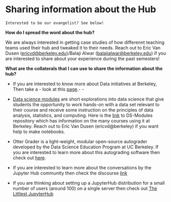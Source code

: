 # Sharing information about the Hub

```{note}
Interested to be our evangelist? See below!

```

**How do I spread the word about the hub?**

We are always interested in getting case studies of how differennt teaching teams used their hub and tweaked it to their needs. Reach out to Eric Van Dusen (ericvd@berkeley.edu)/Balaji Alwar (balajialwar@berkeley.edu) if you are interested to share about your experience during the past semesters!

**What are the collaterals that I can use to share the information about the hub?**

- If you are interested to know more about Data initiatives at Berkeley, Then take a - look at this [page](https://data.berkeley.edu/external).- -  

- [Data science modules](https://ds-modules.github.io/) are short explorations into data science that give students the opportunity to work hands-on with a data set relevant to their course and receive some instruction on the principles of data analysis, statistics, and computing. Here is the [link]() to DS-Modules repository which has information on the many courses using it at Berkeley. Reach out to Eric Van Dusen (ericvd@berkeley) if you want help to make notebooks.

- Otter Grader is a light-weight, modular open-source autograder developed by the Data Science Education Program at UC Berkeley. If you are interested to learn more about this autograding software then check out [here](https://otter-grader.readthedocs.io/en/latest/). 

- If you are interested to learn more about the conversations by the Jupyter Hub community then check the discourse [link](https://discourse.jupyter.org/)

- If you are thinking about setting up a JupyterHub distribution for a small number of users (around 100) on a single server then check out [The Littlest JupyterHub](https://tljh.jupyter.org/en/latest/)
